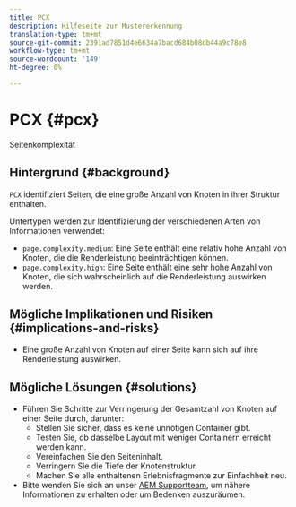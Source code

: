 ```yaml
---
title: PCX
description: Hilfeseite zur Mustererkennung
translation-type: tm+mt
source-git-commit: 2391ad7851d4e6634a7bacd684b08db44a9c78e8
workflow-type: tm+mt
source-wordcount: '149'
ht-degree: 0%

---
```



# PCX {#pcx}

Seitenkomplexität

## Hintergrund {#background}

`PCX` identifiziert Seiten, die eine große Anzahl von Knoten in ihrer Struktur enthalten.

Untertypen werden zur Identifizierung der verschiedenen Arten von Informationen verwendet:

* `page.complexity.medium`: Eine Seite enthält eine relativ hohe Anzahl von Knoten, die die Renderleistung beeinträchtigen können.
* `page.complexity.high`: Eine Seite enthält eine sehr hohe Anzahl von Knoten, die sich wahrscheinlich auf die Renderleistung auswirken werden.

## Mögliche Implikationen und Risiken {#implications-and-risks}

* Eine große Anzahl von Knoten auf einer Seite kann sich auf ihre Renderleistung auswirken.

## Mögliche Lösungen {#solutions}

* Führen Sie Schritte zur Verringerung der Gesamtzahl von Knoten auf einer Seite durch, darunter:
   * Stellen Sie sicher, dass es keine unnötigen Container gibt.
   * Testen Sie, ob dasselbe Layout mit weniger Containern erreicht werden kann.
   * Vereinfachen Sie den Seiteninhalt.
   * Verringern Sie die Tiefe der Knotenstruktur.
   * Machen Sie alle enthaltenen Erlebnisfragmente zur Einfachheit neu.
* Bitte wenden Sie sich an unser [AEM Supportteam](https://helpx.adobe.com/enterprise/using/support-for-experience-cloud.html), um nähere Informationen zu erhalten oder um Bedenken auszuräumen.
